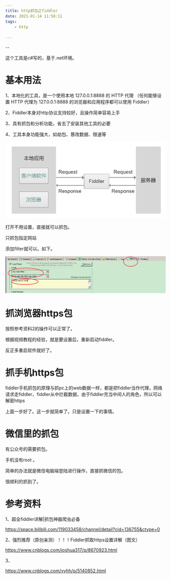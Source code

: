 ```yaml
---
title: http抓包之fiddler
date: 2021-01-14 11:58:11
tags:
	- http

---
```


--

这个工具是c#写的，基于.net环境。



# 基本用法

1、本地化的工具，是一个使用本地 127.0.0.1:8888 的 HTTP 代理
（任何能够设置 HTTP 代理为 127.0.0.1:8888 的浏览器和应用程序都可以使用 Fiddler）

2、Fiddler本身对http协议支持较好，且操作简单容易上手

3、具有抓包和分析功能，省去了安装其他工具的必要

4、工具本身功能强大，如劫包、篡改数据、限速等

![img](../images/playopenwrt_pic/v2-364ad009b52bba2aa90bcc2f63f1f805_720w.jpg)

打开不用设置，直接就可以抓包。

只抓包指定网站

添加filter就可以。如下。

![image-20210114132110953](../images/playopenwrt_pic/image-20210114132110953.png)

# 抓浏览器https包

按照参考资料2的操作可以正常了。

根据视频教程的经验，就是要设置后，重新启动fiddler。

反正多重启软件就好了。

# 抓手机https包

fiddler手机抓包的原理与抓pc上的web数据一样，都是把fiddler当作代理，网络请求走fiddler，fiddler从中拦截数据，由于fiddler充当中间人的角色，所以可以解密https

上面一步好了。这一步就简单了。只是设置一下的事情。

# 微信里的抓包

有公众号的需要抓包。

手机没有root 。

简单的办法就是微信电脑端登陆进行操作，直接抓微信的包。

很顺利的抓到了。



# 参考资料

1、超全fiddler详解|抓包神器爬虫必备

https://space.bilibili.com/119033458/channel/detail?cid=136755&ctype=0

2、强烈推荐（原创亲测）！！！Fiddler抓取https设置详解（图文）

https://www.cnblogs.com/joshua317/p/8670923.html

3、

https://www.cnblogs.com/yyhh/p/5140852.html